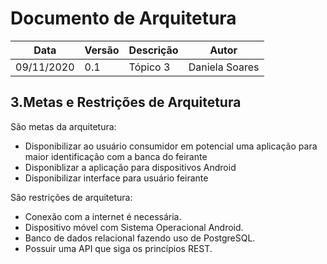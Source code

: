 # Documento de Arquitetura

| Data | Versão | Descrição | Autor |
|--|--|--|--|
| 09/11/2020 | 0.1 | Tópico 3| Daniela Soares |

## 3.Metas e Restrições de Arquitetura

São metas da arquitetura:
* Disponibilizar ao usuário consumidor em potencial uma aplicação para maior identificação com a banca do feirante
* Disponiblizar a aplicação para dispositivos Android
* Disponibilizar interface para usuário feirante

São restrições de arquitetura:
* Conexão com a internet é necessária.
* Dispositivo móvel com Sistema Operacional Android.
* Banco de dados relacional fazendo uso de PostgreSQL.
* Possuir uma API que siga os princípios REST.